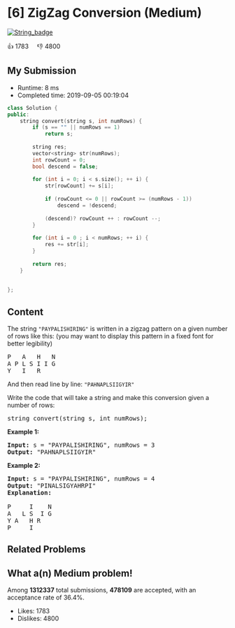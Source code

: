 # [6] ZigZag Conversion (Medium)

[![String_badge](https://img.shields.io/badge/topic-String-green.svg)](https://leetcode.com/problems/zigzag-conversion/) 

:+1: 1783 &nbsp; &nbsp; :thumbsdown: 4800

## My Submission

- Runtime: 8 ms
- Completed time: 2019-09-05 00:19:04

```cpp
class Solution {
public:
    string convert(string s, int numRows) {
        if (s == "" || numRows == 1)
            return s;
        
        string res;
        vector<string> str(numRows);
        int rowCount = 0;
        bool descend = false;
        
        for (int i = 0; i < s.size(); ++ i) {
            str[rowCount] += s[i];
            
            if (rowCount <= 0 || rowCount >= (numRows - 1))
                descend = !descend;
            
            (descend)? rowCount ++ : rowCount --;
        }
        
        for (int i = 0 ; i < numRows; ++ i) {
            res += str[i];
        }
        
        return res;
    }
        
    
};
```

## Content
<p>The string <code>&quot;PAYPALISHIRING&quot;</code> is written in a zigzag pattern on a given number of rows like this: (you may want to display this pattern in a fixed font for better legibility)</p>

<pre>
P   A   H   N
A P L S I I G
Y   I   R
</pre>

<p>And then read line by line: <code>&quot;PAHNAPLSIIGYIR&quot;</code></p>

<p>Write the code that will take a string and make this conversion given a number of rows:</p>

<pre>
string convert(string s, int numRows);</pre>

<p><strong>Example 1:</strong></p>

<pre>
<strong>Input:</strong> s = &quot;PAYPALISHIRING&quot;, numRows = 3
<strong>Output:</strong> &quot;PAHNAPLSIIGYIR&quot;
</pre>

<p><strong>Example 2:</strong></p>

<pre>
<strong>Input:</strong> s = &quot;PAYPALISHIRING&quot;, numRows =&nbsp;4
<strong>Output:</strong>&nbsp;&quot;PINALSIGYAHRPI&quot;
<strong>Explanation:</strong>

P     I    N
A   L S  I G
Y A   H R
P     I</pre>


## Related Problems


## What a(n) Medium problem!
Among **1312337** total submissions, **478109** are accepted, with an acceptance rate of 36.4%. <br>

- Likes: 1783
- Dislikes: 4800

